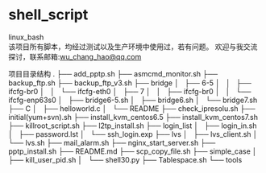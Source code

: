 # shell_script
linux_bash         
     该项目所有脚本，均经过测试以及生产环境中使用过，若有问题。 欢迎与我交流探讨，联系邮箱:wu_chang_hao@qq.com

项目目录结构
.
├── add_pptp.sh
├── asmcmd_monitor.sh
├── backup_ftp.sh
├── backup_ftp_v3.sh
├── bridge
│   ├── 6-5
│   │   ├── ifcfg-br0
│   │   └── ifcfg-eth0
│   ├── 7
│   │   ├── ifcfg-br0
│   │   └── ifcfg-enp63s0
│   ├── bridge6-5.sh
│   ├── bridge6.sh
│   └── bridge7.sh
├── C
│   ├── helloworld.c
│   └── README
├── check_ipresolu.sh
├── initial(yum+svn).sh
├── install_kvm_centos6.5
├── install_kvm_centos7.sh
├── killroot_script.sh
├── l2tp_install.sh
├── login_list
│   ├── login_in.sh
│   ├── password.lst
│   └── ssh_login.exp
├── lvs
│   ├── lvs_client.sh
│   └── lvs.sh
├── mail_alarm.sh
├── nginx_start_server.sh
├── pptp_install.sh
├── README.md
├── scp_copy_file.sh
├── simple_case
│   ├── kill_user_pid.sh
│   └── shell30.py
├── Tablespace.sh
└── tools

